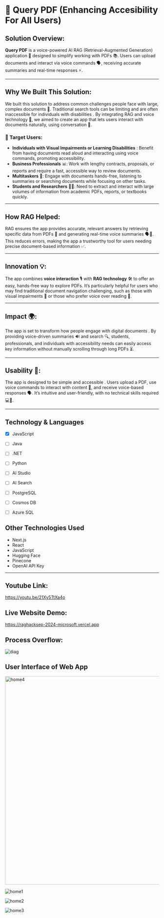 # 📄  Query PDF (Enhancing Accesibility For All Users)

## Solution Overview: 
**Query PDF** is a voice-powered AI RAG (Retrieval-Augmented Generation) application 🎤 designed to simplify working with PDFs 📚. Users can upload documents and interact via voice commands 🗣️, receiving accurate summaries and real-time responses ⚡.

---

## Why We Built This Solution: 
We built this solution to address common challenges people face with large, complex documents 📑. Traditional search tools can be limiting and are often inaccessible for individuals with disabilities . By integrating RAG and voice technology 🤖, we aimed to create an app that lets users interact with documents naturally, using conversation 💬.

### 🎯 Target Users: 
- **Individuals with Visual Impairments or Learning Disabilities** : Benefit from having documents read aloud and interacting using voice commands, promoting accessibility.
- **Business Professionals** 📊: Work with lengthy contracts, proposals, or reports and require a fast, accessible way to review documents.
- **Multitaskers** 💼: Engage with documents hands-free, listening to summaries or searching documents while focusing on other tasks.
- **Students and Researchers** 🧑‍🎓: Need to extract and interact with large volumes of information from academic PDFs, reports, or textbooks quickly.

---

## How RAG Helped: 
RAG ensures the app provides accurate, relevant answers by retrieving specific data from PDFs 📂 and generating real-time voice summaries 🗣️📄. This reduces errors, making the app a trustworthy tool for users needing precise document-based information ✅.

---

## Innovation 💡: 
The app combines **voice interaction** 🎙️ with **RAG technology** 🛠️ to offer an easy, hands-free way to explore PDFs. It’s particularly helpful for users who may find traditional document navigation challenging, such as those with visual impairments 👀 or those who prefer voice over reading 📖.

---

## Impact 🌍: 
The app is set to transform how people engage with digital documents . By providing voice-driven summaries 🔊 and search 🔍, students, professionals, and individuals with accessibility needs can easily access key information without manually scrolling through long PDFs ⏳.

---

## Usability 🔧: 
The app is designed to be simple and accessible . Users upload a PDF, use voice commands to interact with content 🎤, and receive voice-based responses 🗣️. It’s intuitive and user-friendly, with no technical skills required 💻🚫.

---
## Technology & Languages

- [x] JavaScript
- [ ] Java
- [ ] .NET
- [ ] Python
- [ ] AI Studio
- [ ] AI Search
- [ ] PostgreSQL
- [ ] Cosmos DB
- [ ] Azure SQL


## Other Technologies Used

- Next.js
- React
- JavaScript
- Hugging Face
- Pinecone
- OpenAI API Key

---
## Youtube Link: 
https://youtu.be/21Xy5TtXa4o

## Live Website Demo:
https://raghacksep-2024-microsoft.vercel.app



## Process Overflow:
![diag](https://github.com/user-attachments/assets/f6baa0b4-0e1a-498b-a4f3-76cc33948fac)

## User Interface of Web App

<img width="682" alt="home4" src="https://github.com/user-attachments/assets/7a6fdf96-d600-4dad-bb18-58697bada718">

![home1](https://github.com/user-attachments/assets/13a75dfc-8a04-4893-8381-c76844090eaa)

![home2](https://github.com/user-attachments/assets/74b2023b-a96e-4f2e-9007-69c121747794)

![home3](https://github.com/user-attachments/assets/cfccc703-b6e2-4944-a6e1-28c694bad17e)






